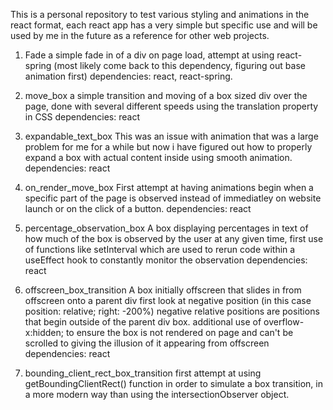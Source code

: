 This is a personal repository to test various styling and animations in the react format, each react app has a very simple but specific use
and will be used by me in the future as a reference for other web projects.

1. Fade
    a simple fade in of a div on page load, attempt at using react-spring (most likely come back to this dependency, figuring out base animation 
    first)
    dependencies: react, react-spring.

2. move_box
    a simple transition and moving of a box sized div over the page, done with several different
    speeds using the translation property in CSS
    dependencies: react

3. expandable_text_box
    This was an issue with animation that was a large problem for me for a while but now i have figured out how to properly expand a box with actual
    content inside using smooth animation.
    dependencies: react

4. on_render_move_box
    First attempt at having animations begin when a specific part 
    of the page is observed instead of immediatley on website 
    launch or on the click of a button.
    dependencies: react

5. percentage_observation_box
    A box displaying percentages in text of how much of the box is 
    observed by the user at any given time, first use of functions 
    like setInterval which are used to rerun code within a 
    useEffect hook to constantly monitor the observation
    dependencies: react

6. offscreen_box_transition
    A box initially offscreen that slides in from offscreen onto a parent div
    first look at negative position (in this case position: relative; right: -200%)
    negative relative positions are positions that begin outside of the parent div box.
    additional use of overflow-x:hidden; to ensure the box is not rendered on page and can't be scrolled to
    giving the illusion of it appearing from offscreen
    dependencies: react

7. bounding_client_rect_box_transition
    first attempt at using getBoundingClientRect() function in order to simulate a box transition, in a more modern
    way than using the intersectionObserver object.